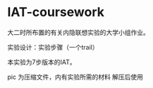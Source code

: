 # IAT-coursework
大二时所布置的有关内隐联想实验的大学小组作业。

实验设计：实验步骤（一个trail）

本实验为7步版本的IAT。

pic 为压缩文件，内有实验所需的材料 解压后使用
